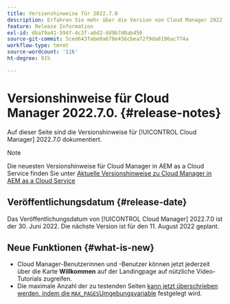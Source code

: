 ```yaml
---
title: Versionshinweise für 2022.7.0
description: Erfahren Sie mehr über die Version von Cloud Manager 2022.7.0.
feature: Release Information
exl-id: dba79a41-594f-4c3f-a6d2-dd9b7d0ab450
source-git-commit: 5ced643fabe0a670e456cbea72f9da8196ac774a
workflow-type: tm+mt
source-wordcount: '116'
ht-degree: 91%

---
```


# Versionshinweise für Cloud Manager 2022.7.0. {#release-notes}

Auf dieser Seite sind die Versionshinweise für [!UICONTROL Cloud Manager] 2022.7.0 dokumentiert.

>[!NOTE]
>
>Die neuesten Versionshinweise für Cloud Manager in AEM as a Cloud Service finden Sie unter [Aktuelle Versionshinweise zu Cloud Manager in AEM as a Cloud Service](https://experienceleague.adobe.com/de/docs/experience-manager-cloud-service/content/release-notes/cloud-manager/current)

## Veröffentlichungsdatum {#release-date}

Das Veröffentlichungsdatum von [!UICONTROL Cloud Manager] 2022.7.0 ist der 30. Juni 2022. Die nächste Version ist für den 11. August 2022 geplant.

## Neue Funktionen {#what-is-new}

* Cloud Manager-Benutzerinnen und -Benutzer können jetzt jederzeit über die Karte **Willkommen** auf der Landingpage auf nützliche Video-Tutorials zugreifen.
* Die maximale Anzahl der zu testenden Seiten [kann jetzt überschrieben werden, indem die `MAX_PAGES`Umgebungsvariable](/help/using/code-quality-testing.md#crawler) festgelegt wird.

